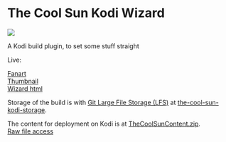 # The Cool Sun Kodi Wizard
![](https://alonrotem.github.io/the-cool-sun-kodi-wizard/Resources/thumbnail.png)

A Kodi build plugin, to set some stuff straight

Live:

[Fanart](https://alonrotem.github.io/the-cool-sun-kodi-wizard/Resources/fanart.jpg)     
[Thumbnail](https://alonrotem.github.io/the-cool-sun-kodi-wizard/Resources/thumbnail.png)    
[Wizard html](https://alonrotem.github.io/the-cool-sun-kodi-wizard/Resources/wizard.html)

Storage of the build is with [Git Large File Storage (LFS)](https://docs.github.com/en/repositories/working-with-files/managing-large-files/configuring-git-large-file-storage) at [the-cool-sun-kodi-storage](https://github.com/alonrotem/the-cool-sun-kodi-storage).

The content for deployment on Kodi is at [TheCoolSunContent.zip](https://alonrotem.github.io/the-cool-sun-kodi-storage/TheCoolSunContent.zip).    
[Raw file access](https://github.com/alonrotem/the-cool-sun-kodi-storage/blob/main/TheCoolSunContent.zip?raw=true)